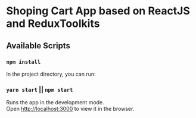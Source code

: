 # Shoping Cart App based on ReactJS and ReduxToolkits

## Available Scripts

### `npm install`

In the project directory, you can run:

### `yarn start` || `npm start`

Runs the app in the development mode.\
Open [http://localhost:3000](http://localhost:3000) to view it in the browser.


